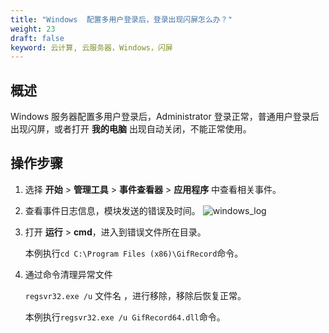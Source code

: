 ```yaml
---
title: "Windows  配置多用户登录后，登录出现闪屏怎么办？"
weight: 23
draft: false
keyword: 云计算, 云服务器，Windows，闪屏
---
```

## 概述

 Windows 服务器配置多用户登录后，Administrator 登录正常，普通用户登录后出现闪屏，或者打开 **我的电脑** 出现自动关闭，不能正常使用。

## 操作步骤

1. 选择 **开始** > **管理工具** > **事件查看器** > **应用程序** 中查看相关事件。

2. 查看事件日志信息，模块发送的错误及时间。
   ![windows_log](/compute/vm/_images/windows_log_11.png)

3. 打开 **运行** > **cmd**，进入到错误文件所在目录。

   本例执行`cd C:\Program Files (x86)\GifRecord`命令。

4. 通过命令清理异常文件

   ```regsvr32.exe /u```  文件名 ，进行移除，移除后恢复正常。

   本例执行`regsvr32.exe /u GifRecord64.dll`命令。

   

